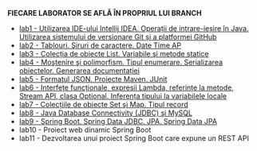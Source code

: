 <p/><strong>FIECARE LABORATOR SE AFLĂ ÎN PROPRIUL LUI BRANCH</strong>
<br/>
<ul>
<li><a href="https://github.com/eslavu/pj-complet/tree/lab1">lab1 - Utilizarea IDE-ului Intellij IDEA. Operații de intrare-ieșire în Java. Utilizarea sistemului de versionare Git și a platformei GitHub</a></li>
<li><a href="https://github.com/eslavu/pj-complet/tree/lab2">lab2 - Tablouri. Şiruri de caractere. Date Time AP</li>
<li><a href="https://github.com/eslavu/pj-complet/tree/lab3">lab3 - Colecția de obiecte List. Variabile şi metode statice</li>
<li><a href="https://github.com/eslavu/pj-complet/tree/lab4">lab4 - Moştenire şi polimorfism. Tipul enumerare. Serializarea obiectelor. Generarea documentației</li>
<li><a href="https://github.com/eslavu/pj-complet/tree/lab5">lab5 - Formatul JSON. Proiecte Maven. JUnit</li>
<li><a href="https://github.com/eslavu/pj-complet/tree/lab6">lab6 - Interfețe funcționale, expresii Lambda, referințe la metode, Stream API, clasa Optional. Inferența tipului la variabilele locale</li>
<li><a href="https://github.com/eslavu/pj-complet/tree/lab7">lab7 - Colecțiile de obiecte Set şi Map. Tipul record</li>
<li><a href="https://github.com/eslavu/pj-complet/tree/lab8">lab8 - Java Database Connectivity (JDBC) şi MySQL</li>
<li><a href="https://github.com/eslavu/pj-complet/tree/lab9">lab9 - Spring Boot. Spring Data JDBC. JPA. Spring Data JPA</li>
<li><a>lab10 - Proiect web dinamic Spring Boot</li>
<li><a>lab11 - Dezvoltarea unui proiect Spring Boot care expune un REST API</li>
</ul>
